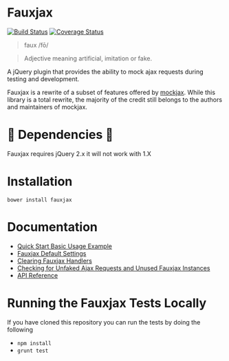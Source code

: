 # Fauxjax

[![Build Status](https://secure.travis-ci.org/JarrodCTaylor/fauxjax.png)](http://travis-ci.org/JarrodCTaylor/fauxjax) [![Coverage Status](https://coveralls.io/repos/JarrodCTaylor/fauxjax/badge.png)](https://coveralls.io/r/JarrodCTaylor/fauxjax)

> faux /fō/

> Adjective meaning artificial, imitation or fake.

A jQuery plugin that provides the ability to mock ajax requests during testing and development.

Fauxjax is a rewrite of a subset of features offered by [mockjax](https://github.com/jakerella/jquery-mockjax).
While this library is a total rewrite, the majority of the credit still belongs to the authors and maintainers of mockjax.

# :rotating_light: Dependencies :rotating_light:

Fauxjax requires jQuery 2.x it will not work with 1.X

# Installation

``` shell
bower install fauxjax
```

# Documentation

- [Quick Start Basic Usage Example](https://github.com/JarrodCTaylor/fauxjax/wiki/Complete-basic-usage-example)
- [Fauxjax Default Settings](https://github.com/JarrodCTaylor/fauxjax/wiki/Faux-Default-Settings)
- [Clearing Fauxjax Handlers](https://github.com/JarrodCTaylor/fauxjax/wiki/Clearing-Fauxjax-Handlers)
- [Checking for Unfaked Ajax Requests and Unused Fauxjax Instances](https://github.com/JarrodCTaylor/fauxjax/wiki/Checking-for-Unfaked-Ajax-Requests-and-Unused-Fauxjax-Instances)
- [API Reference](https://github.com/JarrodCTaylor/fauxjax/wiki/API-Reference)

# Running the Fauxjax Tests Locally

If you have cloned this repository you can run the tests by doing the following
- `npm install`
- `grunt test`
